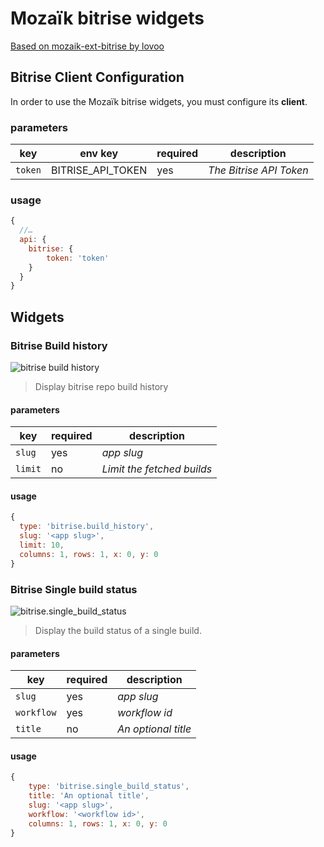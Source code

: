 # Mozaïk bitrise widgets

[Based on mozaik-ext-bitrise by lovoo](https://github.com/lovoo/mozaik-ext-bitrise/)

## Bitrise Client Configuration

In order to use the Mozaïk bitrise widgets, you must configure its **client**.

### parameters

key             | env key                         | required | description
----------------|---------------------------------|----------|-----------------------------------
`token`         | BITRISE_API_TOKEN               | yes      | *The Bitrise API Token*

### usage

```javascript
{
  //…
  api: {
    bitrise: {
        token: 'token'
    }
  }
}
```

## Widgets

### Bitrise Build history

![bitrise build history](https://raw.githubusercontent.com/lovoo/mozaik-ext-bitrise/master/preview/bitrise.build_history.png)

> Display bitrise repo build history

#### parameters

key          | required | description
-------------|----------|---------------
`slug`       | yes      | *app slug*
`limit`      | no       | *Limit the fetched builds*

#### usage

```javascript
{
  type: 'bitrise.build_history',
  slug: '<app slug>',
  limit: 10,
  columns: 1, rows: 1, x: 0, y: 0
}
```

### Bitrise Single build status

![bitrise.single_build_status](https://raw.githubusercontent.com/lovoo/mozaik-ext-bitrise/master/preview/bitrise.single_build_status.png)

> Display the build status of a single build.

#### parameters

key          | required | description
-------------|----------|---------------
`slug`       | yes      | *app slug*
`workflow`   | yes      | *workflow id*
`title`      | no       | *An optional title*

#### usage

```javascript
{
    type: 'bitrise.single_build_status',
    title: 'An optional title',
    slug: '<app slug>',
    workflow: '<workflow id>',
    columns: 1, rows: 1, x: 0, y: 0
}
```

